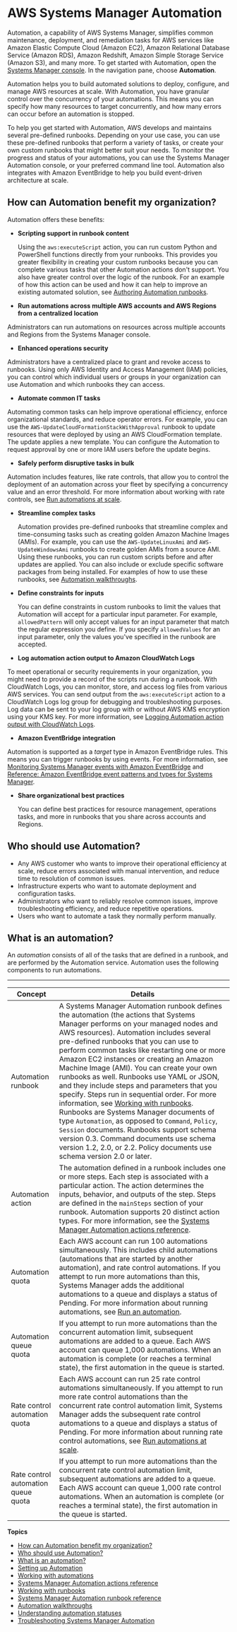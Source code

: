 # AWS Systems Manager Automation<a name="systems-manager-automation"></a>

Automation, a capability of AWS Systems Manager, simplifies common maintenance, deployment, and remediation tasks for AWS services like Amazon Elastic Compute Cloud \(Amazon EC2\), Amazon Relational Database Service \(Amazon RDS\), Amazon Redshift, Amazon Simple Storage Service \(Amazon S3\), and many more\. To get started with Automation, open the [Systems Manager console](https://console.aws.amazon.com/systems-manager/automation)\. In the navigation pane, choose **Automation**\.

Automation helps you to build automated solutions to deploy, configure, and manage AWS resources at scale\. With Automation, you have granular control over the concurrency of your automations\. This means you can specify how many resources to target concurrently, and how many errors can occur before an automation is stopped\. 

To help you get started with Automation, AWS develops and maintains several pre\-defined runbooks\. Depending on your use case, you can use these pre\-defined runbooks that perform a variety of tasks, or create your own custom runbooks that might better suit your needs\. To monitor the progress and status of your automations, you can use the Systems Manager Automation console, or your preferred command line tool\. Automation also integrates with Amazon EventBridge to help you build event\-driven architecture at scale\.

## How can Automation benefit my organization?<a name="automation-benefits"></a>

Automation offers these benefits:
+ **Scripting support in runbook content**

  Using the `aws:executeScript` action, you can run custom Python and PowerShell functions directly from your runbooks\. This provides you greater flexibility in creating your custom runbooks because you can complete various tasks that other Automation actions don't support\. You also have greater control over the logic of the runbook\. For an example of how this action can be used and how it can help to improve an existing automated solution, see [Authoring Automation runbooks](automation-authoring-runbooks.md)\.
+  **Run automations across multiple AWS accounts and AWS Regions from a centralized location** 

  Administrators can run automations on resources across multiple accounts and Regions from the Systems Manager console\.
+  **Enhanced operations security** 

  Administrators have a centralized place to grant and revoke access to runbooks\. Using only AWS Identity and Access Management \(IAM\) policies, you can control which individual users or groups in your organization can use Automation and which runbooks they can access\.
+  **Automate common IT tasks** 

  Automating common tasks can help improve operational efficiency, enforce organizational standards, and reduce operator errors\. For example, you can use the `AWS-UpdateCloudFormationStackWithApproval` runbook to update resources that were deployed by using an AWS CloudFormation template\. The update applies a new template\. You can configure the Automation to request approval by one or more IAM users before the update begins\.
+  **Safely perform disruptive tasks in bulk** 

  Automation includes features, like rate controls, that allow you to control the deployment of an automation across your fleet by specifying a concurrency value and an error threshold\. For more information about working with rate controls, see [Run automations at scale](automation-working-targets-and-rate-controls.md)\.
+ **Streamline complex tasks**

  Automation provides pre\-defined runbooks that streamline complex and time\-consuming tasks such as creating golden Amazon Machine Images \(AMIs\)\. For example, you can use the `AWS-UpdateLinuxAmi` and `AWS-UpdateWindowsAmi` runbooks to create golden AMIs from a source AMI\. Using these runbooks, you can run custom scripts before and after updates are applied\. You can also include or exclude specific software packages from being installed\. For examples of how to use these runbooks, see [Automation walkthroughs](automation-walk.md)\.
+ **Define constraints for inputs**

  You can define constraints in custom runbooks to limit the values that Automation will accept for a particular input parameter\. For example, `allowedPattern` will only accept values for an input parameter that match the regular expression you define\. If you specify `allowedValues` for an input parameter, only the values you've specified in the runbook are accepted\.
+  **Log automation action output to Amazon CloudWatch Logs** 

  To meet operational or security requirements in your organization, you might need to provide a record of the scripts run during a runbook\. With CloudWatch Logs, you can monitor, store, and access log files from various AWS services\. You can send output from the `aws:executeScript` action to a CloudWatch Logs log group for debugging and troubleshooting purposes\. Log data can be sent to your log group with or without AWS KMS encryption using your KMS key\. For more information, see [Logging Automation action output with CloudWatch Logs](automation-action-logging.md)\.
+  **Amazon EventBridge integration** 

  Automation is supported as a *target* type in Amazon EventBridge rules\. This means you can trigger runbooks by using events\. For more information, see [Monitoring Systems Manager events with Amazon EventBridge](monitoring-eventbridge-events.md) and [Reference: Amazon EventBridge event patterns and types for Systems Manager](reference-eventbridge-events.md)\.
+ **Share organizational best practices**

  You can define best practices for resource management, operations tasks, and more in runbooks that you share across accounts and Regions\.

## Who should use Automation?<a name="automation-who"></a>
+ Any AWS customer who wants to improve their operational efficiency at scale, reduce errors associated with manual intervention, and reduce time to resolution of common issues\.
+ Infrastructure experts who want to automate deployment and configuration tasks\.
+ Administrators who want to reliably resolve common issues, improve troubleshooting efficiency, and reduce repetitive operations\.
+ Users who want to automate a task they normally perform manually\.

## What is an automation?<a name="what-is-an-automation"></a>

An *automation* consists of all of the tasks that are defined in a runbook, and are performed by the Automation service\. Automation uses the following components to run automations\.


****  

| Concept | Details | 
| --- | --- | 
|  Automation runbook  |  A Systems Manager Automation runbook defines the automation \(the actions that Systems Manager performs on your managed nodes and AWS resources\)\. Automation includes several pre\-defined runbooks that you can use to perform common tasks like restarting one or more Amazon EC2 instances or creating an Amazon Machine Image \(AMI\)\. You can create your own runbooks as well\. Runbooks use YAML or JSON, and they include steps and parameters that you specify\. Steps run in sequential order\. For more information, see [Working with runbooks](automation-documents.md)\. Runbooks are Systems Manager documents of type `Automation`, as opposed to `Command`, `Policy`, `Session` documents\. Runbooks support schema version 0\.3\. Command documents use schema version 1\.2, 2\.0, or 2\.2\. Policy documents use schema version 2\.0 or later\.  | 
|  Automation action  |  The automation defined in a runbook includes one or more steps\. Each step is associated with a particular action\. The action determines the inputs, behavior, and outputs of the step\. Steps are defined in the `mainSteps` section of your runbook\. Automation supports 20 distinct action types\. For more information, see the [Systems Manager Automation actions reference](automation-actions.md)\.  | 
|  Automation quota  |  Each AWS account can run 100 automations simultaneously\. This includes child automations \(automations that are started by another automation\), and rate control automations\. If you attempt to run more automations than this, Systems Manager adds the additional automations to a queue and displays a status of Pending\. For more information about running automations, see [Run an automation](automation-working-executing.md)\.  | 
|  Automation queue quota  |  If you attempt to run more automations than the concurrent automation limit, subsequent automations are added to a queue\. Each AWS account can queue 1,000 automations\. When an automation is complete \(or reaches a terminal state\), the first automation in the queue is started\.  | 
|  Rate control automation quota  |  Each AWS account can run 25 rate control automations simultaneously\. If you attempt to run more rate control automations than the concurrent rate control automation limit, Systems Manager adds the subsequent rate control automations to a queue and displays a status of Pending\. For more information about running rate control automations, see [Run automations at scale](automation-working-targets-and-rate-controls.md)\.  | 
|  Rate control automation queue quota  |  If you attempt to run more automations than the concurrent rate control automation limit, subsequent automations are added to a queue\. Each AWS account can queue 1,000 rate control automations\. When an automation is complete \(or reaches a terminal state\), the first automation in the queue is started\.  | 

**Topics**
+ [How can Automation benefit my organization?](#automation-benefits)
+ [Who should use Automation?](#automation-who)
+ [What is an automation?](#what-is-an-automation)
+ [Setting up Automation](automation-setup.md)
+ [Working with automations](automation-working.md)
+ [Systems Manager Automation actions reference](automation-actions.md)
+ [Working with runbooks](automation-documents.md)
+ [Systems Manager Automation runbook reference](automation-documents-reference.md)
+ [Automation walkthroughs](automation-walk.md)
+ [Understanding automation statuses](automation-statuses.md)
+ [Troubleshooting Systems Manager Automation](automation-troubleshooting.md)